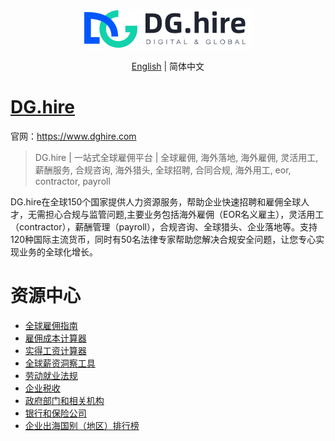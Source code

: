 <div align="center">

![logo](./assets/logo.svg)

[English](./README.md) | 简体中文

</div>

# [DG.hire](https://www.dghire.com/)

官网：https://www.dghire.com

> DG.hire | 一站式全球雇佣平台 | 全球雇佣, 海外落地, 海外雇佣, 灵活用工, 薪酬服务, 合规咨询, 海外猎头, 全球招聘, 合同合规, 海外用工, eor, contractor, payroll

DG.hire在全球150个国家提供人力资源服务，帮助企业快速招聘和雇佣全球人才，无需担心合规与监管问题,主要业务包括海外雇佣（EOR名义雇主），灵活用工（contractor），薪酬管理（payroll），合规咨询、全球猎头、企业落地等。支持120种国际主流货币，同时有50名法律专家帮助您解决合规安全问题，让您专心实现业务的全球化增长。

# 资源中心
- [全球雇佣指南](https://dghire.com/resource/global)
- [雇佣成本计算器](https://dghire.com/resource/cost-calculator)
- [实得工资计算器](https://dghire.com/resource/wage-calculator)
- [全球薪资洞察工具](https://dghire.com/resource/compensation-insight-tool)
- [劳动就业法规](https://dghire.com/resource/global/global/labor-employment-regulations)
- [企业税收](https://dghire.com/resource/global/global/corporate-tax)
- [政府部门和相关机构](https://dghire.com/resource/global/global/government-departments-relevant-institutions)
- [银行和保险公司](https://dghire.com/resource/global/global/banks-insurance-companies)
- [企业出海国别（地区）排行榜](https://dghire.com/rank-list)

